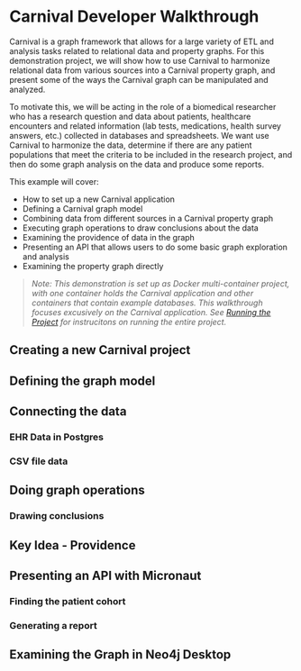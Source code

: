 # Carnival Developer Walkthrough

Carnival is a graph framework that allows for a large variety of ETL and analysis tasks related to relational data and property graphs. For this demonstration project, we will show how to use Carnival to harmonize relational data from various sources into a Carnival property graph, and present some of the ways the Carnival graph can be manipulated and analyzed.

To motivate this, we will be acting in the role of a biomedical researcher who has a research question and data about patients, healthcare encounters and related information (lab tests, medications, health survey answers, etc.) collected in databases and spreadsheets. We want use Carnival to harmonize the data, determine if there are any patient populations that meet the criteria to be included in the research project, and then do some graph analysis on the data and produce some reports.

This example will cover:
* How to set up a new Carnival application
* Defining a Carnival graph model
* Combining data from different sources in a Carnival property graph
* Executing graph operations to draw conclusions about the data
* Examining the providence of data in the graph
* Presenting an API that allows users to do some basic graph exploration and analysis
* Examining the property graph directly

> *Note: This demonstration is set up as Docker multi-container project, with one container holds the Carnival application and other containers that contain example databases. This walkthrough focuses excusively on the Carnival application. See [Running the Project](https://github.com/carnival-data/carnival-micronaut/blob/master/README.md#running-the-project) for instrucitons on running the entire project.*


## Creating a new Carnival project

## Defining the graph model

## Connecting the data
### EHR Data in Postgres
### CSV file data

## Doing graph operations
### Drawing conclusions

## Key Idea - Providence

## Presenting an API with Micronaut
### Finding the patient cohort
### Generating a report

## Examining the Graph in Neo4j Desktop
